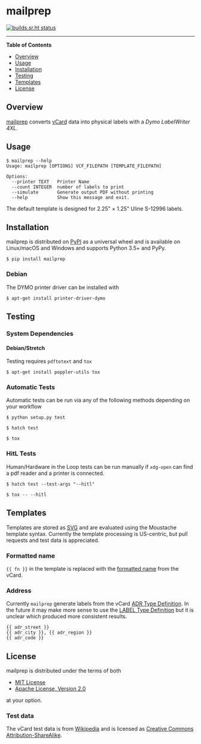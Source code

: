 # mailprep

[![builds.sr.ht status](https://builds.sr.ht/~lucidone/mailprep.svg)](https://builds.sr.ht/~lucidone/mailprep?)

-----

**Table of Contents**

* [Overview](#overview)
* [Usage](#usage)
* [Installation](#installation)
* [Testing](#testing)
* [Templates](#templates)
* [License](#license)

## Overview

[mailprep](https://git.sr.ht/~lucidone/mailprep) converts [vCard](https://en.wikipedia.org/wiki/VCard) data into physical labels with a *Dymo LabelWriter 4XL*.

## Usage

```console
$ mailprep --help
Usage: mailprep [OPTIONS] VCF_FILEPATH [TEMPLATE_FILEPATH]

Options:
  --printer TEXT   Printer Name
  --count INTEGER  number of labels to print
  --simulate       Generate output PDF without printing
  --help           Show this message and exit.
```

The default template is designed for 2.25" × 1.25" Uline S-12996 labels.

## Installation

mailprep is distributed on [PyPI](https://pypi.org) as a universal
wheel and is available on Linux/macOS and Windows and supports
Python 3.5+ and PyPy.

```console
$ pip install mailprep
```

### Debian

The DYMO printer driver can be installed with

```console
$ apt-get install printer-driver-dymo
```


## Testing

### System Dependencies

#### Debian/Stretch

Testing requires `pdftotext` and `tox`

```console
$ apt-get install poppler-utils tox
```

### Automatic Tests
Automatic tests can be run via any of the following methods depending on your workflow

```console
$ python setup.py test
```

```console
$ hatch test
```

```console
$ tox
```

### HitL Tests
Human/Hardware in the Loop tests can be run manually if `xdg-open` can find a pdf reader and a printer is connected.

```console
$ hatch test --test-args "--hitl"
```

```console
$ tox -- --hitl
```

## Templates
Templates are stored as [SVG](https://en.wikipedia.org/wiki/Scalable_Vector_Graphics) and are evaluated using the Moustache template syntax. Currently the template processing is US-centric, but pull requests and test data is appreciated.

### Formatted name
`{{ fn }}` in the template is replaced with the [formatted name](https://tools.ietf.org/html/rfc2426#section-3.1.1) from the vCard.

### Address
Currently `mailprep` generate labels from the vCard [ADR Type Definition](https://tools.ietf.org/html/rfc2426#section-3.2.1). In the future it may make more sense to use the [LABEL Type Definition](https://tools.ietf.org/html/rfc2426#section-3.2.2) but it is unclear which produced more consistent results.

```
{{ adr_street }}
{{ adr_city }}, {{ adr_region }}
{{ adr_code }}
```

## License

mailprep is distributed under the terms of both

- [MIT License](https://choosealicense.com/licenses/mit)
- [Apache License, Version 2.0](https://choosealicense.com/licenses/apache-2.0)

at your option.

### Test data
The vCard test data is from [Wikipedia](https://en.wikipedia.org/wiki/Vcard#vCard_3.0)
and is licensed as [Creative Commons Attribution-ShareAlike](https://en.wikipedia.org/wiki/Wikipedia:Text_of_Creative_Commons_Attribution-ShareAlike_3.0_Unported_License).
